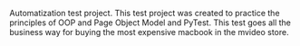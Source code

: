 Automatization test project.
This test project was created to practice the principles of OOP and Page Object Model and PyTest.
This test goes all the business  way for buying the most expensive macbook in the mvideo store.